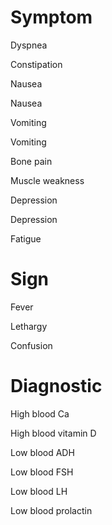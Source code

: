 # Symptom

Dyspnea

Constipation

Nausea

Nausea

Vomiting

Vomiting

Bone pain

Muscle weakness

Depression

Depression

Fatigue

# Sign

Fever

Lethargy

Confusion

# Diagnostic

High blood Ca

High blood vitamin D

Low blood ADH

Low blood FSH

Low blood LH

Low blood prolactin
